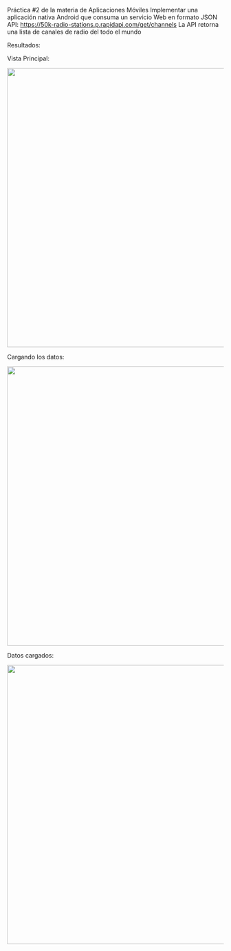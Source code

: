 Práctica #2 de la materia de Aplicaciones Móviles Implementar una aplicación nativa Android que consuma un servicio Web en formato JSON
API: https://50k-radio-stations.p.rapidapi.com/get/channels 
La API retorna una lista de canales de radio del todo el mundo

 Resultados:
 
 Vista Principal:
 
<img src="https://user-images.githubusercontent.com/68710846/146049864-1e9e0365-8d27-4df6-9657-8952f5a2589b.png" alt="" height="650" />
 
 Cargando los datos:
 
 <img src="https://user-images.githubusercontent.com/68710846/146050600-fcc27dc8-b566-4398-8d57-0b3024608c75.png" alt="" height="650" />
 
 Datos cargados:
 
 <img src="https://user-images.githubusercontent.com/68710846/146050660-9905f5c7-cb69-4613-a034-c305dee722c6.png" alt="" height="650" />

 
